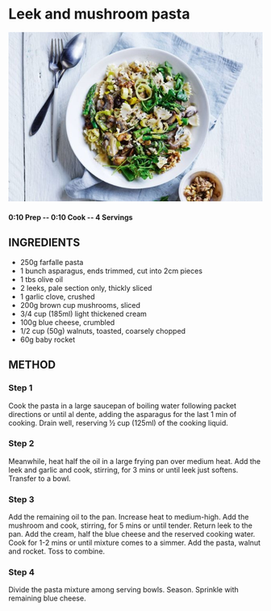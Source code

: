 # Leek and mushroom pasta
![](https://raw.githubusercontent.com/fuzzwah/recipes/master/pics/Leek_and_mushroom_pasta.jpg)
#### 0:10 Prep -- 0:10 Cook -- 4 Servings
## INGREDIENTS
* 250g farfalle pasta
* 1 bunch asparagus, ends trimmed, cut into 2cm pieces
* 1 tbs olive oil
* 2 leeks, pale section only, thickly sliced
* 1 garlic clove, crushed
* 200g brown cup mushrooms, sliced
* 3/4 cup (185ml) light thickened cream
* 100g blue cheese, crumbled
* 1/2 cup (50g) walnuts, toasted, coarsely chopped
* 60g baby rocket
## METHOD
### Step 1
Cook the pasta in a large saucepan of boiling water following packet directions or until al dente, adding the asparagus for the last 1 min of cooking. Drain well, reserving ½ cup (125ml) of the cooking liquid.
### Step 2
Meanwhile, heat half the oil in a large frying pan over medium heat. Add the leek and garlic and cook, stirring, for 3 mins or until leek just softens. Transfer to a bowl.
### Step 3
Add the remaining oil to the pan. Increase heat to medium-high. Add the mushroom and cook, stirring, for 5 mins or until tender. Return leek to the pan. Add the cream, half the blue cheese and the reserved cooking water. Cook for 1-2 mins or until mixture comes to a simmer. Add the pasta, walnut and rocket. Toss to combine.
### Step 4
Divide the pasta mixture among serving bowls. Season. Sprinkle with remaining blue cheese.
